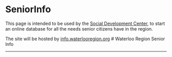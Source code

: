 # SeniorInfo


This page is intended to be used by the [Social Development Center](https://www.waterlooregion.org), to start an online database for all the needs senior citizens have in the region.
 
  The site will be hosted by [info.waterlooregion.org](https://www.info.waterlooregion.org)		 # Waterloo Region Senior Info
 ___
